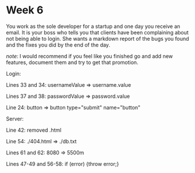 # Week 6

You work as the sole developer for a startup and one day you receive an email.
It is your boss who tells you that clients have been complaining about not being able to login.  She wants a markdown report of the bugs you found and the fixes you did by the end of the day.

*note*: I would recommend if you feel like you finished go and add new features, document them and try to get that promotion.



Login:

Lines 33 and 34: usernameValue => username.value

Lines 37 and 38: passwordValue => password.value

Line 24: button => button type="submit" name="button"


Server: 

Line 42: removed .html

Line 54: ./404.html => ./db.txt

Lines 61 and 62: 8080 => 5500m 

Lines 47-49 and 56-58: if (error) {throw error;} 

